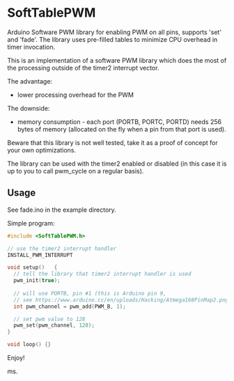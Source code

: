 # SoftTablePWM
Arduino Software PWM library for enabling PWM on all pins, supports 'set' and 'fade'.
The library uses pre-filled tables to minimize CPU overhead in timer invocation.

This is an implementation of a software PWM library which does the most 
of the processing outside of the timer2 interrupt vector. 

The advantage:
- lower processing overhead for the PWM
 
The downside: 
- memory consumption - each port (PORTB, PORTC, PORTD) needs 256 bytes of memory (allocated on the fly when a pin from that port is used).

Beware that this library is not well tested, take it as a proof of concept for your own optimizations.

The library can be used with the timer2 enabled or disabled (in this case it is up to you to call pwm_cycle on a regular basis).

<h2>Usage</h2> 

See fade.ino in the example directory. 

Simple program:

```c++
#include <SoftTablePWM.h>

// use the timer2 interrupt handler
INSTALL_PWM_INTERRUPT

void setup()   {
  // tell the library that timer2 interrupt handler is used
  pwm_init(true);
  
  // will use PORTB, pin #1 (this is Arduino pin 9, 
  // see https://www.arduino.cc/en/uploads/Hacking/Atmega168PinMap2.png ) 
  int pwm_channel = pwm_add(PWM_B, 1);

  // set pwm value to 128
  pwm_set(pwm_channel, 128);
}

void loop() {}
```

Enjoy!

ms.
